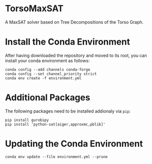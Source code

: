 # TorsoMaxSAT
A MaxSAT solver based on Tree Decompositions of the Torso Graph.

# Install the Conda Environment
After having downloaded the repository and moved to its root, you can install your conda environment as follows:

```
conda config --add channels conda-forge
conda config --set channel_priority strict
conda env create -f environment.yml
```

# Additional Packages

The following packages need to be installed addionaly via `pip`:

```
pip install gurobipy
pip install 'python-sat[aiger,approxmc,pblib]'
```

# Updating the Conda Environment
```
conda env update --file environment.yml --prune
```
